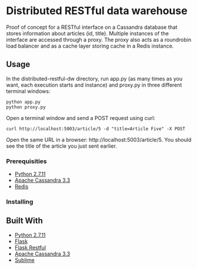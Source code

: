 # Distributed RESTful data warehouse

Proof of concept for a RESTful interface on a Cassandra database that stores information about articles (id, title). Multiple instances of the interface are accessed through a proxy. The proxy also acts as a roundrobin load balancer and as a cache layer storing cache in a Redis instance.

## Usage
In the distributed-restful-dw directory, run app.py (as many times as you want, each execution starts and instance) and proxy.py in three different terminal windows:
```
python app.py 
python proxy.py
```
Open a terminal window and send a POST request using curl:
```
curl http://localhost:5003/article/5 -d "title=Article Five" -X POST
```

Open the same URL in a browser: http://localhost:5003/article/5. You should see the title of the article you just sent earlier.




### Prerequisities

* [Python 2.7.11](http://python.org/)
* [Apache Cassandra 3.3](http://cassandra.apache.org/)
* [Redis](https://github.com/MSOpenTech/redis)

### Installing


## Built With

* [Python 2.7.11](http://python.org/)
* [Flask](http://flask.pocoo.org/)
* [Flask Restful](http://flask-restful-cn.readthedocs.org/en/latest/)
* [Apache Cassandra 3.3](http://cassandra.apache.org/)
* [Sublime](https://www.sublimetext.com/)